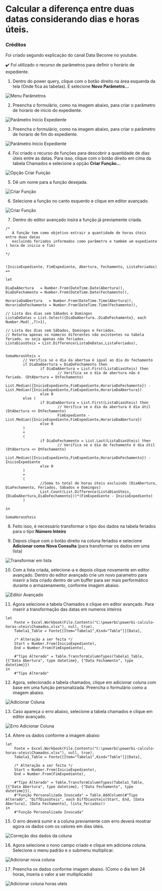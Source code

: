 <h1>Calcular a diferença entre duas datas considerando dias e horas úteis.</h1>

### Créditos
Foi criado segundo explicação do canal Data Become no youtube.

✔️ Foi utilizado o recurso de parâmetros para definir o horário de expediente.

1) Dentro do power query, clique com o botão direito na área esquerda da tela (Onde fica as tabelas). E selecione <strong>Novo Parâmetro...</strong>
<img alt="Menu Parâmetros" title="Menu Parâmetros" src="https://github.com/robsonlopesjr/powerbi-calculo-horas-uteis/blob/master/img/menu-novo-parametro.png" />

2) Preencha o formulário, como na imagem abaixo, para criar o parâmetro de horario de inicio do expediente.
<img alt="Parâmetro Início Expediente" title="Parâmetro Início Expediente" src="https://github.com/robsonlopesjr/powerbi-calculo-horas-uteis/blob/master/img/parametro-inicio-expediente.png" />

3) Preencha o formulário, como na imagem abaixo, para criar o parâmetro de horario de fim do expediente.
<img alt="Parâmetro Início Expediente" title="Parâmetro Início Expediente" src="https://github.com/robsonlopesjr/powerbi-calculo-horas-uteis/blob/master/img/parametro-inicio-expediente.png" />

4) Foi criado o recurso de funções para descobrir a quantidade de dias úteis entre as datas. Para isso, clique com o botão direito em cima da tabela Chamados e selecione a opção <strong>Criar Função...</strong>
<img alt="Opção Criar Função" title="Opção Criar Função" src="https://github.com/robsonlopesjr/powerbi-calculo-horas-uteis/blob/master/img/opcao-criar-funcao.png" />

5) Dê um nome para a função desejada.
<img alt="Criar Função" title="Criar Função" src="https://github.com/robsonlopesjr/powerbi-calculo-horas-uteis/blob/master/img/criar-funcao.png" />

6) Selecione a função no canto esquerdo e clique em editor avançado.
<img alt="Criar Função" title="Criar Função" src="https://github.com/robsonlopesjr/powerbi-calculo-horas-uteis/blob/master/img/criar-funcao-002.png" />

7) Dentro do editor avançado insira a função já previamente criada.
```
/*
   A função tem como objetivo extrair a quantidade de horas úteis entre duas datas
   excluindo feriados informados como parâmetro e também um expediente ( hora de inicio e fim)

*/


(InicioExpediente, FimExpediente, Abertura, Fechamento, ListaFeriados) =>

let 

DiaDaAbertura   = Number.From(DateTime.Date(Abertura)),
DiaDoFechamento = Number.From(DateTime.Date(Fechamento)),

HorarioDaAbertura   = Number.From(DateTime.Time(Abertura)),
HorarioDoFechamento = Number.From(DateTime.Time(Fechamento)),

// Lista dos dias sem Sábados e Domingos
ListaDeDatas = List.Select({DiaDaAbertura..DiaDoFechamento}, each Number.Mod(_,7)>1),

// Lista dos dias sem Sábados, Domingos e Feriádos.
// Retorna apenas os números diferentes não existentes na tabela feriado, ou seja apenas não feriados.
ListaDiasUteis = List.Difference(ListaDeDatas,ListaFeriados),


SomaHorasUteis = 
        // Verifica se o dia da abertua é igual ao dia do fechamento
        if DiaDaAbertura = DiaDoFechamento then
                if DiaDaAbertura = List.First(ListaDiasUteis) then
                        // Verifica se o dia de abertura não é feriado. (DtAbertura = DtFechamento)
                        List.Median({InicioExpediente,FimExpediente,HorarioDoFechamento}) - List.Median({InicioExpediente,FimExpediente,HorarioDaAbertura})
                else 0
        else (
                if DiaDaAbertura = List.First(ListaDiasUteis) then
                        // Verifica se o dia da abertura é dia útil (DtAbertura <> DtFechamento)
                        FimExpediente - List.Median({InicioExpediente,FimExpediente,HorarioDaAbertura})
                else 0
        )
        +
        (       
                if DiaDoFechamento = List.Last(ListaDiasUteis) then 
                        // Verifica se o dia de fechamento é dia útil (DtAbertura <> DtFechamento)
                        List.Median({InicioExpediente,FimExpediente,HorarioDoFechamento}) - InicioExpediente
                else 0
        )
        +
        (
                //Soma to total de horas úteis excluindo (DiaAbertura, DiaFechamento, Feriados, Sábados e Domingos)
                List.Count(List.Difference(ListaDiasUteis,{DiaDaAbertura,DiaDoFechamento}))*(FimExpediente - InicioExpediente)
        )

in 

SomaHorasUteis
```

8) Feito isso, é necessário transformar o tipo dos dados na tabela feriados para o tipo <strong>Número Inteiro</strong>

9) Depois clique com o botão direito na coluna feriados e selecione <strong>Adicionar como Nova Consulta</strong> (para transformar os dados em uma lista)
<img alt="Transformar em lista" title="Transformar em lista" src="https://github.com/robsonlopesjr/powerbi-calculo-horas-uteis/blob/master/img/transformar-lista.png" />

10) Com a lista criada, selecione-a e depois clique novamente em editor avançado. Dentro do editor avançado crie um novo parametro para inserir a lista criado dentro de um buffer para ser mais performático durante o armazenamento, conforme imagem abaixo.
<img alt="Editor Avançado" title="Editor Avançado" src="https://github.com/robsonlopesjr/powerbi-calculo-horas-uteis/blob/master/img/lista-editor-avancado.png" />

11) Agora selecione a tabela Chamados e clique em editor avançado. Para inserir a transformação das datas em numeros inteiros
```
let
    Fonte = Excel.Workbook(File.Contents("C:\powerbi\powerbi-calculo-horas-uteis\Chamados.xlsx"), null, true),
    Tabela1_Table = Fonte{[Item="Tabela1",Kind="Table"]}[Data],

    /* Alteração a ser feita */
    Start = Number.From(InicioExpediente),
    End = Number.From(FimExpediente),

    #"Tipo Alterado" = Table.TransformColumnTypes(Tabela1_Table,{{"Data Abertura", type datetime}, {"Data Fechamento", type datetime}})
in
    #"Tipo Alterado"
```

12) Agora, selecionado a tabela chamados, clique em adicionar coluna com base em uma função personalizada. Preencha o formulário como a imagem abaixo.
<img alt="Adicionar Coluna" title="Adicionar Coluna" src="https://github.com/robsonlopesjr/powerbi-calculo-horas-uteis/blob/master/img/adicionado-coluna.png" />

13) Caso apareça o erro abaixo, selecione a tabela chamados e clique em editor avançado.
<img alt="Erro Adicionar Coluna" title="Erro Adicionar Coluna" src="https://github.com/robsonlopesjr/powerbi-calculo-horas-uteis/blob/master/img/erro-adicionar-coluna.png" />

14) Altere os dados conforme a imagem abaixo
```
let
    Fonte = Excel.Workbook(File.Contents("C:\powerbi\powerbi-calculo-horas-uteis\Chamados.xlsx"), null, true),
    Tabela1_Table = Fonte{[Item="Tabela1",Kind="Table"]}[Data],

    /* Alteração a ser feita */
    Start = Number.From(InicioExpediente),
    End = Number.From(FimExpediente),

    #"Tipo Alterado" = Table.TransformColumnTypes(Tabela1_Table,{{"Data Abertura", type datetime}, {"Data Fechamento", type datetime}}),
    #"Função Personalizada Invocada" = Table.AddColumn(#"Tipo Alterado", "DiffDiasUteis", each DiffDiasUteis(Start, End, [Data Abertura], [Data Fechamento], lista_feriados))
in
    #"Função Personalizada Invocada"
```

15) O erro deverá sumir e a coluna previamente com erro deverá mostrar agora os dados com os valores em dias úteis.
<img alt="Correção dos dados da coluna" title="Correção dos dados da coluna" src="https://github.com/robsonlopesjr/powerbi-calculo-horas-uteis/blob/master/img/correcao-dados-coluna.png" />

16) Agora selecione o novo campo criado e clique em adiciona coluna. Selecione o menu padrão e o submenu multiplicar.
<img alt="Adicionar nova coluna" title="Adicionar nova coluna" src="https://github.com/robsonlopesjr/powerbi-calculo-horas-uteis/blob/master/img/menu-padrao-multiplicar.png" />

17) Preencha os dados conforme imagem abaixo. (Como o dia tem 24 horas, inseria o valor a ser multiplicado)
<img alt="Adicionar coluna horas uteis" title="Adicionar coluna horas uteis" src="https://github.com/robsonlopesjr/powerbi-calculo-horas-uteis/blob/master/img/coluna-horas-uteis.png" />